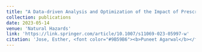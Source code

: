 ```yaml
---
title: "A Data-driven Analysis and Optimization of the Impact of Prescribed Fire Programs on Wildfire Risk in Different Regions of the USA"
collection: publications
date: 2023-05-14
venue: 'Natural Hazards'
link: 'https://link.springer.com/article/10.1007/s11069-023-05997-w'
citation: 'Jose, Esther, <font color="#9B59B6"><b>Puneet Agarwal</b></font>, and Jun Zhuang. 2023. &quot;A data-driven analysis and optimization of the impact of prescribed fire programs on wildfire risk in different regions of the USA.&quot; <i>Natural Hazards</i>, 1-27.'
---
```

